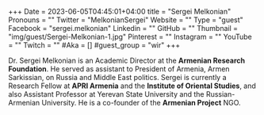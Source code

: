 +++
Date = 2023-06-05T04:45:01+04:00
title = "Sergei Melkonian"
Pronouns = ""
Twitter = "MelkonianSergei"
Website = ""
Type = "guest"
Facebook = "sergei.melkonian"
Linkedin = ""
GitHub = ""
Thumbnail = "img/guest/Sergei-Melkonian-1.jpg"
Pinterest = ""
Instagram = ""
YouTube = ""
Twitch = ""
#Aka = []
#guest_group = "wir"
+++

Dr. Sergei Melkonian is an Academic Director at the **Armenian Research Foundation**. He served as assistant to President of Armenia, Armen Sarkissian, on Russia and Middle East politics. Sergei is currently a Research Fellow at **APRI Armenia** and the **Institute of Oriental Studies**, and also Assistant Professor at Yerevan State University and the Russian-Armenian University. He is a co-founder of the **Armenian Project** NGO.
